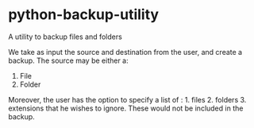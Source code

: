 # python-backup-utility
A utility to backup files and folders

We take as input the source and destination from the user, and create a backup. The source may be either a:
  1. File
  2. Folder

Moreover, the user has the option to specify a list of : 
    1. files
    2. folders
    3. extensions 
that he wishes to ignore. These would not be included in the backup. 
